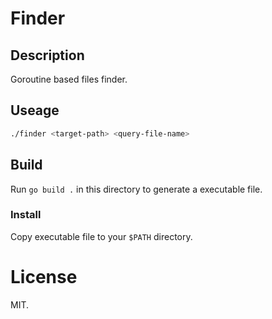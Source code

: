 # Finder

## Description
Goroutine based files finder.

## Useage
```sh
./finder <target-path> <query-file-name>
```

## Build
Run `go build .` in this directory to generate a executable file.

### Install
Copy executable file to your `$PATH` directory.

# License
MIT.
